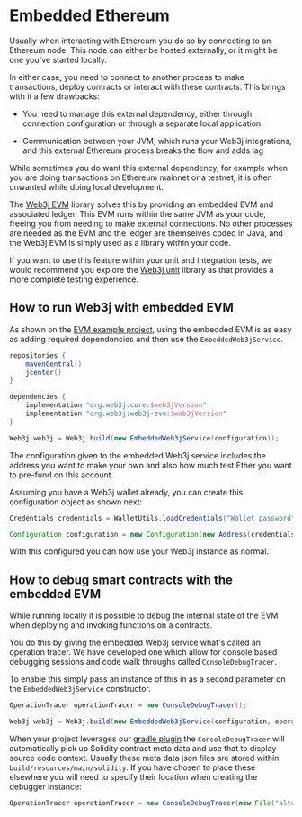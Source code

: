 Embedded Ethereum
=================

Usually when interacting with Ethereum you do so by connecting to an Ethereum node. This node can either be hosted externally, or it might be one you've started locally.

In either case, you need to connect to another process to make transactions, deploy contracts or interact with these contracts. This brings with it a few drawbacks:

* You need to manage this external dependency, either through connection configuration or through a separate local application

* Communication between your JVM, which runs your Web3j integrations, and this external Ethereum process breaks the flow and adds lag

While sometimes you do want this external dependency, for example when you are doing transactions on Ethereum mainnet or a testnet, it is often unwanted while doing local development.

The [Web3j EVM](https://github.com/web3j/web3j-evm) library solves this by providing an embedded EVM and associated ledger. This EVM runs within the same JVM as your code, freeing you from needing to make external connections. No other processes are needed as the EVM and the ledger are themselves coded in Java, and the Web3j EVM is simply used as a library within your code.

If you want to use this feature within your unit and integration tests, we would recommend you explore the [Web3j unit](https://github.com/web3j/web3j-unit) library as that provides a more complete testing experience.

## How to run Web3j with embedded EVM

As shown on the [EVM example project](https://github.com/web3j/web3j-evmexample), using the embedded EVM is as easy as adding required dependencies and then use the ```EmbeddedWeb3jService```.

```groovy
repositories {
    mavenCentral()
    jcenter()
}

dependencies {
    implementation "org.web3j:core:$web3jVersion"
    implementation "org.web3j:web3j-evm:$web3jVersion"
}
```

```java
Web3j web3j = Web3j.build(new EmbeddedWeb3jService(configuration));
```

The configuration given to the embedded Web3j service includes the address you want to make your own and also how much test Ether you want to pre-fund on this account.

Assuming you have a Web3j wallet already, you can create this configuration object as shown next:

```java
Credentials credentials = WalletUtils.loadCredentials("Wallet password", "wallet.json");

Configuration configuration = new Configuration(new Address(credentials.getAddress()), 10);
```

With this configured you can now use your Web3j instance as normal.

## How to debug smart contracts with the embedded EVM

While running locally it is possible to debug the internal state of the EVM when deploying and invoking functions on a contracts.

You do this by giving the embedded Web3j service what's called an operation tracer. We have developed one which allow for console based debugging sessions and code walk throughs called ```ConsoleDebugTracer```.

To enable this simply pass an instance of this in as a second parameter on the ```EmbeddedWeb3jService``` constructor.

```java
OperationTracer operationTracer = new ConsoleDebugTracer();

Web3j web3j = Web3j.build(new EmbeddedWeb3jService(configuration, operationTracer));
```

When your project leverages our [gradle plugin](https://github.com/web3j/web3j-gradle-plugin) the ```ConsoleDebugTracer``` will automatically pick up Solidity contract meta data and use that to display source code context. Usually these meta data json files are stored within ```build/resources/main/solidity```. If you have chosen to place these elsewhere you will need to specify their location when creating the debugger instance:

```java
OperationTracer operationTracer = new ConsoleDebugTracer(new File("alternative/metadata/file/location"));
```
